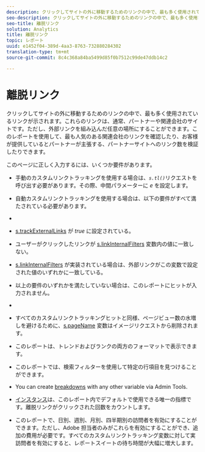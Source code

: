 ```yaml
---
description: クリックしてサイトの外に移動するためのリンクの中で、最も多く使用されているリンクが示されます。これらのリンクは、通常、パートナーや関連会社のサイトです。ただし、外部リンクを組み込んだ任意の場所にすることができます。このレポートを使用して、最も人気のある関連会社のリンクを確認したり、お客様が提供しているとパートナーが主張する、パートナーサイトへのリンク数を検証したりできます。
seo-description: クリックしてサイトの外に移動するためのリンクの中で、最も多く使用されているリンクが示されます。これらのリンクは、通常、パートナーや関連会社のサイトです。ただし、外部リンクを組み込んだ任意の場所にすることができます。このレポートを使用して、最も人気のある関連会社のリンクを確認したり、お客様が提供しているとパートナーが主張する、パートナーサイトへのリンク数を検証したりできます。
seo-title: 離脱リンク
solution: Analytics
title: 離脱リンク
topic: レポート
uuid: e1452f04-389d-4aa3-8763-732880284302
translation-type: tm+mt
source-git-commit: 8c4c368a84ba5499d85f0b7512c99de47ddb14c2

---
```



# 離脱リンク

クリックしてサイトの外に移動するためのリンクの中で、最も多く使用されているリンクが示されます。これらのリンクは、通常、パートナーや関連会社のサイトです。ただし、外部リンクを組み込んだ任意の場所にすることができます。このレポートを使用して、最も人気のある関連会社のリンクを確認したり、お客様が提供しているとパートナーが主張する、パートナーサイトへのリンク数を検証したりできます。

このページに正しく入力するには、いくつか要件があります。

* 手動のカスタムリンクトラッキングを使用する場合は、*`s.tl()`*&#x200B;リクエストを呼び出す必要があります。その際、中間パラメーターに *e* を設定します。

* 自動カスタムリンクトラッキングを使用する場合は、以下の要件がすべて満たされている必要があります。
* 

   * [s.trackExternalLinks](https://marketing.adobe.com/resources/help/en_US/sc/implement/c_trackexlinks.html) が *true* に設定されている。

   * ユーザーがクリックしたリンクが [s.linkInternalFilters](https://marketing.adobe.com/resources/help/en_US/sc/implement/c_linkinfilters.html) 変数内の値に一致しない。
   * [s.linkInternalFilters](https://marketing.adobe.com/resources/help/en_US/sc/implement/c_linkinfilters.html) が実装されている場合は、外部リンクがこの変数で設定された値のいずれかに一致している。

* 以上の要件のいずれかを満たしていない場合は、このレポートにヒットが入力されません。

* 
* すべてのカスタムリンクトラッキングヒットと同様、ページビュー数の水増しを避けるために、[s.pageName](https://marketing.adobe.com/resources/help/en_US/sc/implement/c_pagename.html) 変数はイメージリクエストから削除されます。
* このレポートは、トレンドおよびランクの両方のフォーマットで表示できます。
* このレポートでは、検索フィルターを使用して特定の行項目を見つけることができます。
* You can create [breakdowns](/help/analyze/reports-analytics/reports-customize/breakdowns.md) with any other variable via Admin Tools.
* [インスタンス](/help/components/c-variables/c-metrics/metrics-instance.md)は、このレポート内でデフォルトで使用できる唯一の指標です。離脱リンクがクリックされた回数をカウントします。
* このレポートで、日別、週別、月別、四半期別の訪問者を有効にすることができます。ただし、Adobe 担当者のみがこれらを有効にすることができ、追加の費用が必要です。すべてのカスタムリンクトラッキング変数に対して実訪問者を有効にすると、レポートスイートの待ち時間が大幅に増大します。

